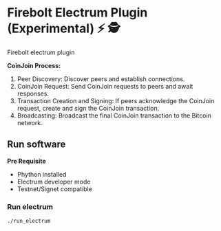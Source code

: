 # Firebolt Electrum Plugin (Experimental) ⚡ 🕵️

Firebolt electrum plugin

**CoinJoin Process:**

 1. Peer Discovery: Discover peers and establish connections.
 2. CoinJoin Request: Send CoinJoin requests to peers and await responses.
 3. Transaction Creation and Signing: If peers acknowledge the CoinJoin request, create and sign the CoinJoin transaction.
 4.  Broadcasting: Broadcast the final CoinJoin transaction to the Bitcoin network.

## Run software

**Pre Requisite**

- Phython installed
- Electrum developer mode
- Testnet/Signet compatible

### Run electrum

``
./run_electrum
``
